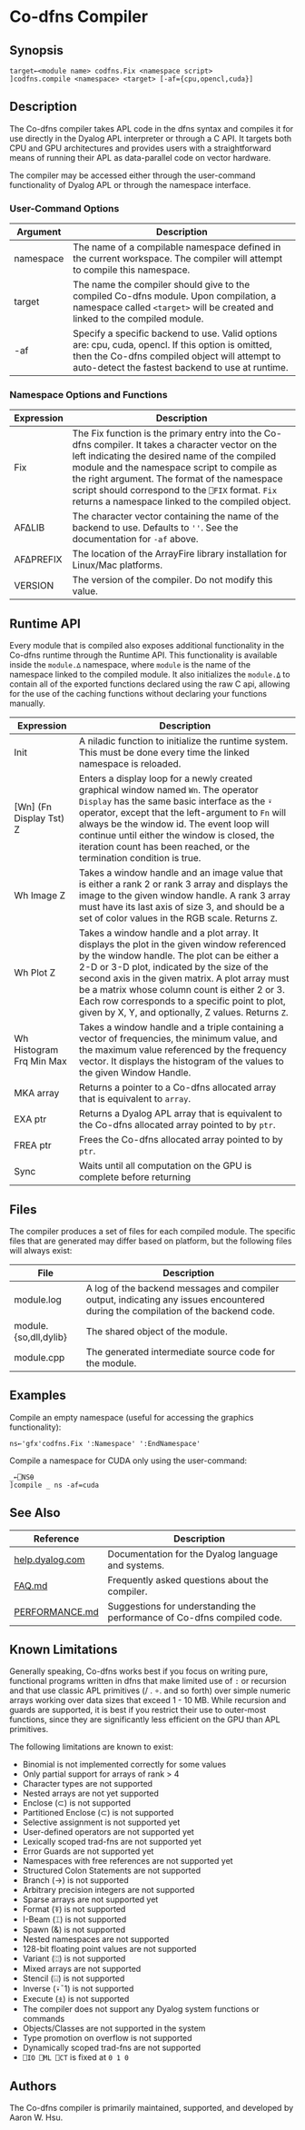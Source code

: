 ﻿# Co-dfns Compiler

## Synopsis

	target←<module name> codfns.Fix <namespace script>
	]codfns.compile <namespace> <target> [-af={cpu,opencl,cuda}]

## Description

The Co-dfns compiler takes APL code in the dfns syntax and compiles it for use directly in the Dyalog APL interpreter or through a C API. It targets both CPU and GPU architectures and provides users with a straightforward means of running their APL as data-parallel code on vector hardware.

The compiler may be accessed either through the user-command functionality of Dyalog APL or through the namespace interface.

### User-Command Options

Argument  | Description
--------- | -----------
namespace | The name of a compilable namespace defined in the current workspace. The compiler will attempt to compile this namespace.
target    | The name the compiler should give to the compiled Co-dfns module. Upon compilation, a namespace called `<target>` will be created and linked to the compiled module.
-af       | Specify a specific backend to use. Valid options are: cpu, cuda, opencl. If this option is omitted, then the Co-dfns compiled object will attempt to auto-detect the fastest backend to use at runtime.

### Namespace Options and Functions

Expression | Description
---------- | -----------
Fix        | The Fix function is the primary entry into the Co-dfns compiler. It takes a character vector on the left indicating the desired name of the compiled module and the namespace script to compile as the right argument. The format of the namespace script should correspond to the `⎕FIX` format. `Fix` returns a namespace linked to the compiled object.
AF∆LIB     | The character vector containing the name of the backend to use. Defaults to `''`. See the documentation for `-af` above.
AF∆PREFIX  | The location of the ArrayFire library installation for Linux/Mac platforms.
VERSION    | The version of the compiler. Do not modify this value.

## Runtime API

Every module that is compiled also exposes additional functionality in the Co-dfns runtime through the Runtime API. This functionality is available inside the `module.∆` namespace, where `module` is the name of the namespace linked to the compiled module. It also initializes the `module.⍙` to contain all of the exported functions declared using the raw C api, allowing for the use of the caching functions without declaring your functions manually.

Expression               | Description
------------------------ | -----------
Init                     | A niladic function to initialize the runtime system. This must be done every time the linked namespace is reloaded.
[Wn] (Fn Display Tst) Z  | Enters a display loop for a newly created graphical window named `Wn`. The operator `Display` has the same basic interface as the `⍣` operator, except that the left-argument to `Fn` will always be the window id. The event loop will continue until either the window is closed, the iteration count has been reached, or the termination condition is true.
Wh Image Z               | Takes a window handle and an image value that is either a rank 2 or rank 3 array and displays the image to the given window handle. A rank 3 array must have its last axis of size 3, and should be a set of color values in the RGB scale. Returns `Z`.
Wh Plot Z                | Takes a window handle and a plot array. It displays the plot in the given window referenced by the window handle. The plot can be either a 2-D or 3-D plot, indicated by the size of the second axis in the given matrix. A plot array must be a matrix whose column count is either 2 or 3. Each row corresponds to a specific point to plot, given by X, Y, and optionally, Z values. Returns `Z`.
Wh Histogram Frq Min Max | Takes a window handle and a triple containing a vector of frequencies, the minimum value, and the maximum value referenced by the frequency vector. It displays the histogram of the values to the given Window Handle.
MKA array                | Returns a pointer to a Co-dfns allocated array that is equivalent to `array`.
EXA ptr                  | Returns a Dyalog APL array that is equivalent to the Co-dfns allocated array pointed to by `ptr`.
FREA ptr                 | Frees the Co-dfns allocated array pointed to by `ptr`.
Sync                     | Waits until all computation on the GPU is complete before returning

## Files

The compiler produces a set of files for each compiled module. The specific files that are generated may differ based on platform, but the following files will always exist:

File                  | Description
--------------------- | -----------
module.log            | A log of the backend messages and compiler output, indicating any issues encountered during the compilation of the backend code.
module.{so,dll,dylib} | The shared object of the module.
module.cpp            | The generated intermediate source code for the module.

## Examples

Compile an empty namespace (useful for accessing the graphics functionality):

	ns←'gfx'codfns.Fix ':Namespace' ':EndNamespace'

Compile a namespace for CUDA only using the user-command:

	_←⎕NS⍬
	]compile _ ns -af=cuda

## See Also

Reference                                 | Description
----------------------------------------- | -----------
[help.dyalog.com](http://help.dyalog.com) | Documentation for the Dyalog language and systems.
[FAQ.md](FAQ.md)                          | Frequently asked questions about the compiler.
[PERFORMANCE.md](PERFORMANCE.md)          | Suggestions for understanding the performance of Co-dfns compiled code.

## Known Limitations

Generally speaking, Co-dfns works best if you focus on writing pure,
functional programs written in dfns that make limited use
of `:` or recursion and that use classic APL primitives (/ . ∘. and
so forth) over simple numeric arrays working over data sizes that
exceed 1 - 10 MB. While recursion and guards are supported, it is best if
you restrict their use to outer-most functions, since they are significantly
less efficient on the GPU than APL primitives.

The following limitations are known to exist:

* Binomial is not implemented correctly for some values
* Only partial support for arrays of rank > 4
* Character types are not supported
* Nested arrays are not yet supported
* Enclose (⊂) is not supported
* Partitioned Enclose (⊂) is not supported
* Selective assignment is not supported yet
* User-defined operators are not supported yet
* Lexically scoped trad-fns are not supported yet
* Error Guards are not supported yet
* Namespaces with free references are not supported yet
* Structured Colon Statements are not supported
* Branch (→) is not supported
* Arbitrary precision integers are not supported
* Sparse arrays are not supported yet
* Format (⍕) is not supported
* I-Beam (⌶) is not supported
* Spawn (&) is not supported
* Nested namespaces are not supported
* 128-bit floating point values are not supported
* Variant (⍠) is not supported
* Mixed arrays are not supported
* Stencil (⌺) is not supported
* Inverse (⍣¯1) is not supported
* Execute (⍎) is not supported
* The compiler does not support any Dyalog system functions or commands
* Objects/Classes are not supported in the system
* Type promotion on overflow is not supported
* Dynamically scoped trad-fns are not supported
* `⎕IO ⎕ML ⎕CT` is fixed at `0 1 0`

## Authors

The Co-dfns compiler is primarily maintained, supported, and developed by Aaron W. Hsu.
